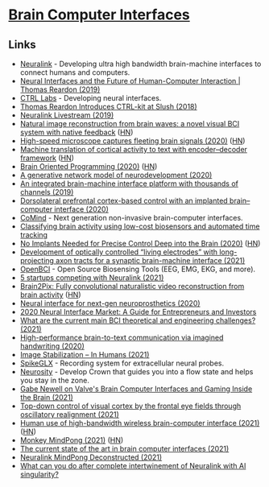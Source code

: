 # [Brain Computer Interfaces](https://en.wikipedia.org/wiki/Brain%E2%80%93computer_interface)

## Links

- [Neuralink](https://neuralink.com/) - Developing ultra high bandwidth brain-machine interfaces to connect humans and computers.
- [Neural Interfaces and the Future of Human-Computer Interaction | Thomas Reardon (2019)](https://overcast.fm/+IXbezizuY)
- [CTRL Labs](https://www.ctrl-labs.com/) - Developing neural interfaces.
- [Thomas Reardon Introduces CTRL-kit at Slush (2018)](https://www.youtube.com/watch?v=D8pB8sNBGlE)
- [Neuralink Livestream (2019)](https://youtu.be/r-vbh3t7WVI?t=5400)
- [Natural image reconstruction from brain waves: a novel visual BCI system with native feedback](https://www.biorxiv.org/content/10.1101/787101v3.full) ([HN](https://news.ycombinator.com/item?id=21449802))
- [High-speed microscope captures fleeting brain signals (2020)](https://www.sciencedaily.com/releases/2020/03/200319161523.htm) ([HN](https://news.ycombinator.com/item?id=22712512))
- [Machine translation of cortical activity to text with encoder–decoder framework](https://www.nature.com/articles/s41593-020-0608-8.epdf) ([HN](https://news.ycombinator.com/item?id=22736449))
- [Brain Oriented Programming (2020)](https://tobeva.com/articles/brain-oriented-programming/) ([HN](https://news.ycombinator.com/item?id=24165893))
- [A generative network model of neurodevelopment (2020)](https://www.biorxiv.org/content/10.1101/2020.08.13.249391v1)
- [An integrated brain-machine interface platform with thousands of channels (2019)](https://www.biorxiv.org/content/10.1101/703801v2)
- [Dorsolateral prefrontal cortex-based control with an implanted brain–computer interface (2020)](https://www.nature.com/articles/s41598-020-71774-5)
- [CoMind](https://comind.io/) - Next generation non-invasive brain-computer interfaces.
- [Classifying brain activity using low-cost biosensors and automated time tracking](https://github.com/ErikBjare/thesis)
- [No Implants Needed for Precise Control Deep into the Brain (2020)](https://spectrum.ieee.org/the-human-os/biomedical/devices/deep-brain-control-without-implants) ([HN](https://news.ycombinator.com/item?id=24898772))
- [Development of optically controlled “living electrodes” with long-projecting axon tracts for a synaptic brain-machine interface (2021)](https://advances.sciencemag.org/content/7/4/eaay5347)
- [OpenBCI](https://openbci.com/) - Open Source Biosensing Tools (EEG, EMG, EKG, and more).
- [5 startups competing with Neuralink (2021)](https://medium.com/swlh/5-startups-breaking-the-boundaries-in-neurotechnology-and-brain-computer-interfaces-better-than-2a3864e50ecb)
- [Brain2Pix: Fully convolutional naturalistic video reconstruction from brain activity](https://www.biorxiv.org/content/10.1101/2021.02.02.429430v1) ([HN](https://news.ycombinator.com/item?id=26085469))
- [Neural interface for next-gen neuroprosthetics (2020)](https://www.biorxiv.org/content/10.1101/2020.09.17.301663v1.full)
- [2020 Neural Interface Market: A Guide for Entrepreneurs and Investors](https://medium.com/neurotech-davis/neural-interface-market-2020-a-guide-for-entrepreneurs-and-investors-4dcd4ec9a4d0)
- [What are the current main BCI theoretical and engineering challenges? (2021)](https://www.reddit.com/r/BCI/comments/g1wj86/what_are_the_current_main_bci_theoretical_and/)
- [High-performance brain-to-text communication via imagined handwriting (2020)](https://www.biorxiv.org/content/10.1101/2020.07.01.183384v1.full)
- [Image Stabilization – In Humans (2021)](https://i-kh.net/2021/02/18/image-stabilization-in-humans/)
- [SpikeGLX](https://github.com/billkarsh/SpikeGLX) - Recording system for extracellular neural probes.
- [Neurosity](https://neurosity.co/) - Develop Crown that guides you into a flow state and helps you stay in the zone.
- [Gabe Newell on Valve's Brain Computer Interfaces and Gaming Inside the Brain (2021)](https://www.youtube.com/watch?v=tVu-96J6_I0)
- [Top-down control of visual cortex by the frontal eye fields through oscillatory realignment (2021)](https://www.nature.com/articles/s41467-021-21979-7)
- [Human use of high-bandwidth wireless brain-computer interface (2021)](https://www.brown.edu/news/2021-03-31/braingate-wireless) ([HN](https://news.ycombinator.com/item?id=26690126))
- [Monkey MindPong (2021)](https://neuralink.com/blog/) ([HN](https://news.ycombinator.com/item?id=26745227))
- [The current state of the art in brain computer interfaces (2021)](https://neurogenesis.substack.com/p/invasive-neurotech-companies)
- [Neuralink MindPong Deconstructed (2021)](https://www.youtube.com/watch?v=rzNOuJIzk2E)
- [What can you do after complete intertwinement of Neuralink with AI singularity?](https://www.reddit.com/r/Neuralink/comments/myipyc/once_there_is_the_complete_intertwinement_of/)
